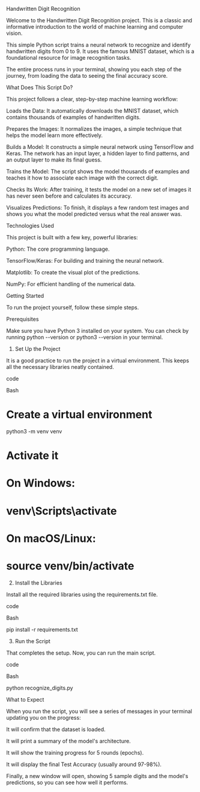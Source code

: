 Handwritten Digit Recognition

Welcome to the Handwritten Digit Recognition project. This is a classic and informative introduction to the world of machine learning and computer vision.

This simple Python script trains a neural network to recognize and identify handwritten digits from 0 to 9. It uses the famous MNIST dataset, which is a foundational resource for image recognition tasks.

The entire process runs in your terminal, showing you each step of the journey, from loading the data to seeing the final accuracy score.

What Does This Script Do?

This project follows a clear, step-by-step machine learning workflow:

Loads the Data: It automatically downloads the MNIST dataset, which contains thousands of examples of handwritten digits.

Prepares the Images: It normalizes the images, a simple technique that helps the model learn more effectively.

Builds a Model: It constructs a simple neural network using TensorFlow and Keras. The network has an input layer, a hidden layer to find patterns, and an output layer to make its final guess.

Trains the Model: The script shows the model thousands of examples and teaches it how to associate each image with the correct digit.

Checks Its Work: After training, it tests the model on a new set of images it has never seen before and calculates its accuracy.

Visualizes Predictions: To finish, it displays a few random test images and shows you what the model predicted versus what the real answer was.

Technologies Used

This project is built with a few key, powerful libraries:

Python: The core programming language.

TensorFlow/Keras: For building and training the neural network.

Matplotlib: To create the visual plot of the predictions.

NumPy: For efficient handling of the numerical data.

Getting Started

To run the project yourself, follow these simple steps.

Prerequisites

Make sure you have Python 3 installed on your system. You can check by running python --version or python3 --version in your terminal.

1. Set Up the Project

It is a good practice to run the project in a virtual environment. This keeps all the necessary libraries neatly contained.

code

Bash

# Create a virtual environment

python3 -m venv venv

# Activate it
# On Windows:
# venv\Scripts\activate
# On macOS/Linux:
# source venv/bin/activate

2. Install the Libraries

Install all the required libraries using the requirements.txt file.

code

Bash

pip install -r requirements.txt

3. Run the Script

That completes the setup. Now, you can run the main script.

code

Bash

python recognize_digits.py

What to Expect

When you run the script, you will see a series of messages in your terminal updating you on the progress:

It will confirm that the dataset is loaded.

It will print a summary of the model's architecture.

It will show the training progress for 5 rounds (epochs).

It will display the final Test Accuracy (usually around 97-98%).

Finally, a new window will open, showing 5 sample digits and the model's predictions, so you can see how well it performs.
